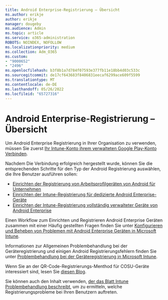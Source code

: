 ```yaml
---
title: Android Enterprise-Registrierung – Übersicht
ms.author: erikje
author: erikje
manager: dougeby
ms.audience: Admin
ms.topic: article
ms.service: o365-administration
ROBOTS: NOINDEX, NOFOLLOW
ms.localizationpriority: medium
ms.collection: Adm_O365
ms.custom:
- "9000652"
- "2496"
ms.openlocfilehash: b3f8b1a7d784f07593e377fb11e18bb4d03c533c
ms.sourcegitcommit: de17cf643683f8406831eecaf6299ace609f5599
ms.translationtype: MT
ms.contentlocale: de-DE
ms.lasthandoff: 05/26/2022
ms.locfileid: "65727316"
---
```

# <a name="android-enterprise-enrollment---overview"></a>Android Enterprise-Registrierung – Übersicht

Um Android Enterprise Registrierung in Ihrer Organisation zu verwenden, müssen Sie zuerst [Ihr Intune-Konto ihrem verwalteten Google Play-Konto Verbinden](https://docs.microsoft.com/intune/enrollment/connect-intune-android-enterprise). 

Nachdem Die Verbindung erfolgreich hergestellt wurde, können Sie die entsprechenden Schritte für den Typ der Android Registrierung auswählen, die Ihre Benutzer ausführen sollen:

- [Einrichten der Registrierung von Arbeitsprofilgeräten von Android für Unternehmen](https://docs.microsoft.com/intune/enrollment/android-work-profile-enroll)
- [Einrichten der Intune-Registrierung für dedizierte Android Enterprise-Geräte](https://docs.microsoft.com/intune/enrollment/android-kiosk-enroll)
- [Einrichten der Intune-Registrierung vollständig verwalteter Geräte von Android Enterprise](https://docs.microsoft.com/intune/enrollment/android-fully-managed-enroll)

Einen Workflow zum Einrichten und Registrieren Android Enterprise Geräten zusammen mit einer Häufig gestellten Fragen finden Sie unter [Konfigurieren und Beheben von Problemen mit Android Enterprise Geräten in Microsoft Intune](https://support.microsoft.com/help/4476974/configuring-and-troubleshooting-android-enterprise-devices-in-intune).

Informationen zur Allgemeinen Problembehandlung bei der Geräteregistrierung und einigen Android Registrierungsfehlern finden Sie unter [Problembehandlung bei der Geräteregistrierung in Microsoft Intune](https://docs.microsoft.com/intune/enrollment/troubleshoot-device-enrollment-in-intune).

Wenn Sie an der QR-Code-Registrierungs-Menthod für COSU-Geräte interessiert sind, lesen Sie [diesen Blog](https://techcommunity.microsoft.com/t5/Intune-Customer-Success/COSU-Configuration-and-Enrollment-using-the-QR-code-enrollment/ba-p/280184).

Sie können auch den Inhalt verwenden, [der das Blatt Intune Problembehandlung beschreibt](https://docs.microsoft.com/intune/fundamentals/help-desk-operators), um zu ermitteln, welche Registrierungsprobleme bei Ihren Benutzern auftreten.
